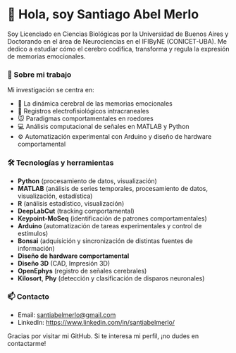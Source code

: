 # 👋 Hola, soy Santiago Abel Merlo

Soy Licenciado en Ciencias Biológicas por la Universidad de Buenos Aires y Doctorando en el área de Neurociencias en el IFIByNE (CONICET-UBA).
Me dedico a estudiar cómo el cerebro codifica, transforma y regula la expresión de memorias emocionales.

### 🧠 Sobre mi trabajo

Mi investigación se centra en:

- 🔎 La dinámica cerebral de las memorias emocionales
- 🧠 Registros electrofisiológicos intracraneales
- 🐭 Paradigmas comportamentales en roedores
- 💻 Análisis computacional de señales en MATLAB y Python
- ⚙️ Automatización experimental con Arduino y diseño de hardware comportamental

### 🛠️ Tecnologías y herramientas

- **Python** (procesamiento de datos, visualización)
- **MATLAB** (análisis de series temporales, procesamiento de datos, visualización, estadística)
- **R** (análisis estadístico, visualización)
- **DeepLabCut** (tracking comportamental)
- **Keypoint-MoSeq** (identificación de patrones comportamentales)
- **Arduino** (automatización de tareas experimentales y control de estímulos)
- **Bonsai** (adquisición y sincronización de distintas fuentes de información)
- **Diseño de hardware comportamental**
- **Diseño 3D** (CAD, Impresión 3D)
- **OpenEphys** (registro de señales cerebrales)
- **Kilosort**, **Phy** (detección y clasificación de disparos neuronales)

### 📫 Contacto

- Email: santiabelmerlo@gmail.com
- LinkedIn: https://www.linkedin.com/in/santiabelmerlo/

Gracias por visitar mi GitHub. Si te interesa mi perfil, ¡no dudes en contactarme!
